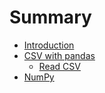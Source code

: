 # Summary

* [Introduction](README.md)
* [CSV with pandas](chapter1.md)
    * [Read CSV](read-csv.md)
* [NumPy](read-csv.md)

